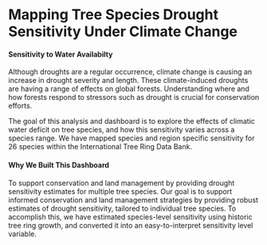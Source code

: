 # Mapping Tree Species Drought Sensitivity Under Climate Change

#### Sensitivity to Water Availabilty

Although droughts are a regular occurrence, climate change is causing an increase in drought severity and length.
These climate-induced droughts are having a range of effects on global forests. Understanding where and how forests respond to stressors such as drought is crucial for conservation efforts.

The goal of this analysis and dashboard is to explore the effects of climatic water deficit on tree species, and how this sensitivity varies across a species range. We have mapped species and region specific sensitivity for 26 species within the International Tree Ring Data Bank.


#### Why We Built This Dashboard

To support conservation and land management by providing drought sensitivity estimates for multiple tree species. Our goal is to support informed conservation and land management strategies by providing robust estimates of drought sensitivity, tailored to individual tree species. To accomplish this, we have estimated species-level sensitivity using historic tree ring growth, and converted it into an easy-to-interpret sensitivity level variable.


